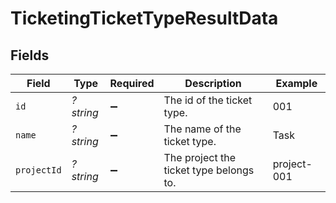 # TicketingTicketTypeResultData


## Fields

| Field                                   | Type                                    | Required                                | Description                             | Example                                 |
| --------------------------------------- | --------------------------------------- | --------------------------------------- | --------------------------------------- | --------------------------------------- |
| `id`                                    | *?string*                               | :heavy_minus_sign:                      | The id of the ticket type.              | 001                                     |
| `name`                                  | *?string*                               | :heavy_minus_sign:                      | The name of the ticket type.            | Task                                    |
| `projectId`                             | *?string*                               | :heavy_minus_sign:                      | The project the ticket type belongs to. | project-001                             |